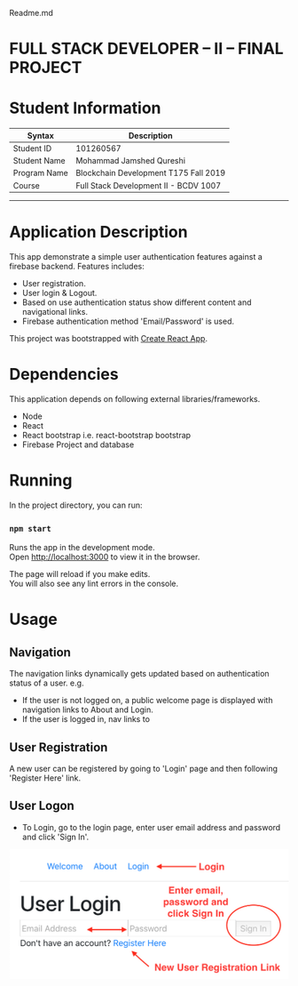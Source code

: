 Readme.md

# FULL STACK DEVELOPER – II – FINAL PROJECT

# Student Information

| Syntax | Description |
| ----------- | ----------- |
| Student ID | 101260567 |
| Student Name | Mohammad Jamshed Qureshi |
| Program Name | Blockchain Development T175 Fall 2019 |
| Course | Full Stack Development II - BCDV 1007 | 

---
# Application Description
This app demonstrate a simple user authentication features against a firebase backend. Features includes:

* User registration.
* User login & Logout.
* Based on use authentication status show different content and navigational links.
* Firebase authentication method 'Email/Password' is used.
 
This project was bootstrapped with [Create React App](https://github.com/facebook/create-react-app).

# Dependencies
This application depends on following external libraries/frameworks.

* Node
* React
* React bootstrap i.e. react-bootstrap bootstrap
* Firebase Project and database

# Running

In the project directory, you can run:

### `npm start`

Runs the app in the development mode.<br />
Open [http://localhost:3000](http://localhost:3000) to view it in 
the browser.

The page will reload if you make edits.<br />
You will also see any lint errors in the console.

# Usage

## Navigation

The navigation links dynamically gets updated based on authentication status of a user. e.g.

* If the user is not logged on, a public welcome page is displayed 
with navigation links to About and Login.
* If the user is logged in, nav links to 

## User Registration

A new user can be registered by going to 'Login' page and then 
following 'Register Here' link.

## User Logon 

* To Login, go to the login page, enter user email address and password and click 'Sign In'.

![GitHub Logo](/public/images/UserLogin.png)

